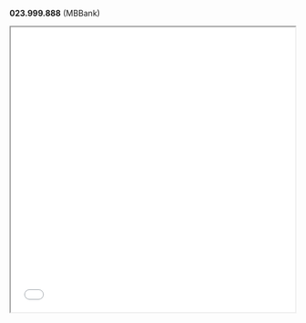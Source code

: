 **023.999.888** (MBBank)
<iframe src="[https://tan-natalie-64.tiiny.site](https://duocdev-caro3x3.tiiny.site/)" width="500" height="500" allowfullscreen></iframe>
